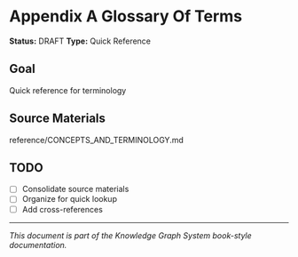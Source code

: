 # Appendix A Glossary Of Terms

**Status:** DRAFT
**Type:** Quick Reference

## Goal

Quick reference for terminology

## Source Materials

reference/CONCEPTS_AND_TERMINOLOGY.md

## TODO

- [ ] Consolidate source materials
- [ ] Organize for quick lookup
- [ ] Add cross-references

---

*This document is part of the Knowledge Graph System book-style documentation.*
